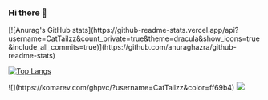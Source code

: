 ### Hi there 👋

<div>
[![Anurag's GitHub stats](https://github-readme-stats.vercel.app/api?username=CatTailzz&count_private=true&theme=dracula&show_icons=true&include_all_commits=true)](https://github.com/anuraghazra/github-readme-stats)

[![Top Langs](https://github-readme-stats.vercel.app/api/top-langs/?username=CatTailzz&layout=compact)](https://github.com/anuraghazra/github-readme-stats)
</div>
![](https://komarev.com/ghpvc/?username=CatTailzz&color=ff69b4)

<a href="https://leetcode-cn.com/u/cattailjj/">
    <img src="https://fc.dianhsu.top/lc?user=cattailjj&loc=cn&req=rating">
</a>
